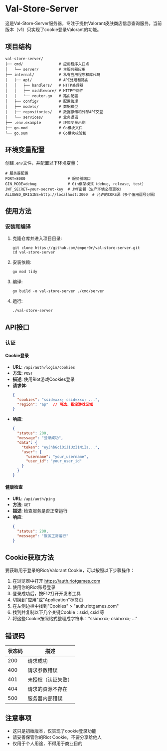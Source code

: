 # Val-Store-Server

这是Val-Store-Server服务器，专注于提供Valorant皮肤商店信息查询服务。当前版本（v1）只实现了cookie登录Valorant的功能。

## 项目结构

```
val-store-server/
├── cmd/                # 应用程序入口点
│   └── server/         # 主服务器应用
├── internal/           # 私有应用程序和库代码
│   ├── api/            # API处理和路由
│   │   ├── handlers/   # HTTP处理器
│   │   ├── middleware/ # HTTP中间件
│   │   └── router.go   # 路由配置
│   ├── config/         # 配置管理
│   ├── models/         # 数据模型
│   ├── repositories/   # 数据存储和外部API交互
│   └── services/       # 业务逻辑
├── .env.example        # 环境变量示例
├── go.mod              # Go模块文件
└── go.sum              # Go模块校验和
```

## 环境变量配置

创建`.env`文件，并配置以下环境变量：

```
# 服务器配置
PORT=8080                   # 服务器端口
GIN_MODE=debug              # Gin框架模式（debug, release, test）
JWT_SECRET=your-secret-key  # JWT密钥（生产环境必须更改）
ALLOWED_ORIGINS=http://localhost:3000  # 允许的CORS源（多个值用逗号分隔）
```

## 使用方法

### 安装和编译

1. 克隆仓库并进入项目目录:
   ```
   git clone https://github.com/emper0r/val-store-server.git
   cd val-store-server
   ```

2. 安装依赖:
   ```
   go mod tidy
   ```

3. 编译:
   ```
   go build -o val-store-server ./cmd/server
   ```

4. 运行:
   ```
   ./val-store-server
   ```

## API接口

### 认证

#### Cookie登录

- **URL**: `/api/auth/login/cookies`
- **方法**: `POST`
- **描述**: 使用Riot游戏Cookies登录
- **请求体**:
  ```json
  {
    "cookies": "ssid=xxx; csid=xxx; ...",
    "region": "ap"  // 可选，指定游戏区域
  }
  ```
- **响应**:
  ```json
  {
    "status": 200,
    "message": "登录成功",
    "data": {
      "token": "eyJhbGciOiJIUzI1NiIs...",
      "user": {
        "username": "your_username",
        "user_id": "your_user_id"
      }
    }
  }
  ```

#### 健康检查

- **URL**: `/api/auth/ping`
- **方法**: `GET`
- **描述**: 检查服务是否正常运行
- **响应**:
  ```json
  {
    "status": 200,
    "message": "服务正常运行"
  }
  ```

## Cookie获取方法

要获取用于登录的Riot/Valorant Cookie，可以按照以下步骤操作：

1. 在浏览器中打开 https://auth.riotgames.com
2. 使用你的Riot账号登录
3. 登录成功后，按F12打开开发者工具
4. 切换到"应用"或"Application"标签页
5. 在左侧边栏中找到"Cookies" > "auth.riotgames.com"
6. 找到并复制以下几个关键Cookie：ssid, csid 等
7. 将这些Cookie按照格式整理成字符串："ssid=xxx; csid=xxx; ..."

## 错误码

| 状态码 | 描述                  |
|--------|---------------------|
| 200    | 请求成功              |
| 400    | 请求参数错误           |
| 401    | 未授权（认证失败）      |
| 404    | 请求的资源不存在       |
| 500    | 服务器内部错误         |

## 注意事项

- 这只是初始版本，仅实现了cookie登录功能
- 请妥善保管你的Riot Cookie，不要分享给他人
- 仅用于个人用途，不得用于商业目的 